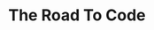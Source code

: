 ---
title: The Road To Code
panels:
 - caption: github
   image: /assets/images/comics/links/GitHub.jpg
   altImageText: GitHub profile screenshot
   description: Open source repositories shared on GitHub
   link: https://github.com/Jagjeet
 - caption: glitch
   image: /assets/images/comics/links/Glitch.jpg
   altImageText: Glitch profile screenshot
   description: Code samples and projects shared on Glitch
   link: https://glitch.com/@jagjeetkhalsa
 - caption: codepen 
   image: /assets/images/comics/links/CodePen.jpg
   altImageText: CodePen profile screenshot
   description: Code samples and projects shared on CodePen
   link: https://codepen.io/jagjeetkhalsa/
categories: [links]
---